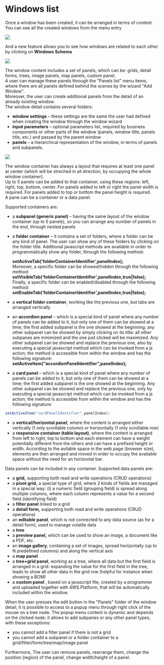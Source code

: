 # Windows list

Once a window has been created, it can be arranged in terms of content.  
You can see all the created windows from the menu entry

![](http://4wsplatform.org/wp-content/uploads/2015/12/windowList-1024x490.jpg)

And a new feature allows you to see how windows are related to each other by clicking on **Windows Schema**

![](http://4wsplatform.org/wp-content/uploads/2015/12/windowSchema-1024x515.jpg)

The window content includes a set of panels, which can be: grids, detail forms, trees, image panels, map panels, custom panel.  
A user can manage these panels through the "Panels list" menu items, where there are all panels defined behind the scenes by the wizard "Add Window".  
Moreover, the user can create additional panels from the detail of an already existing window.  
The window detail contains several folders:

* **window settings**  – these settings are the same the user had defined when creating the window through the window wizard
* **input parameters**  – optional parameters list, required by business components or other parts of the window \(panels, window title, panels title, etc.\) and passed by the parent window
* **panels**  – a hierarchical representation of the window, in terms of panels and subpanels.

![](http://4wsplatform.org/wp-content/uploads/2015/12/windowDetail-1024x486.jpg)

The window container has always a layout that requires at least one panel at center \(which will be streched in all direction, by occupying the whole window container\).  
Up to 5 panels can be added to that container, using these regions: left, right, top, bottom, center. For panels added to left or right the panel width is required. For panels added to top or bottom the panel height is required.  
A pane can be a container or a data panel.

Supported containers are:

* a  **subpanel \(generic panel\)**  – having the same layout of the window container \(up to 5 panels\), so you can arrange any number of panels in the end, through nested panels
* a **folder container** – it contains a set of folders, where a folder can be any kind of panel. The user can show any of these folders by clicking on the folder title. Additional javascript methods are available in order to programmatically show any folder, through the following method:

  **setActiveTab\(‘folderContainerIdentifier’,panelIndex\);**  
  Moreover, a specific folder can be showed/hidden through the following method:  
  **setVisibleTab\(‘folderContainerIdentifier’,panelIndex,true\|false\);**  
  Finally, a specific folder can be enabled/disabled through the following method:  
  **setEnableTab\(‘folderContainerIdentifier’,panelIndex,true\|false\);**

* a **vertical folder container**, working like the previous one, but tabs are arranged vertically
* an  **accordion panel** – which is a special kind of panel where any number of panels can be added to it, but only one of them can be showed at a time; the first added subpanel is the one showed at the beginning; any other subpanel can be showed by simply clicking on its title: all other subpanes are minimized and the one just clicked will be maximized. Any other subpanel can be showed and replace the previous one, also by executing a special javascript method which can be invoked from a js action; the method is accessible from within the window and has the following signature: **setActiveItem\(“accordionPanelIdentifier”,panelIndex\);**
* a **card panel** – which is a special kind of panel where any number of panels can be added to it, but only one of them can be showed at a time; the first added subpanel is the one showed at the beginning. Any other subpanel can be showed and replace the previous one, only by executing a special javascript method which can be invoked from a js action; the method is accessible from within the window and has the following signature:

```javascript
setActiveItem("cardPanelIdentifier",panelIndex);
```

* a **vertical/horizontal panel**, where the content is arranged either vertically \(1 only scrollable column\) or horizontally \(1 only scrollable row\)
* a **responsive container \(table layout\)**, where the content is arranged from left to right, top to bottom and each element can have a weight potentially different from the others and can have a prefixed height or width. According to the avilable space in  the web page \(browser size\), elements are then arranged and moved in order to occupy the available space without the need for an horizontal bar.

Data panels can be included in any container. Supported data panels are:

* a  **grid,** supporting both read and write operations \(CRUD operations\)
* a  **pivot grid,** a special type of grid, where 2 kinds of fields are managed in a special way: \(i\) a numeric field \(grouping field\) is spread along multiple columns, where each column represents a value for a second field \(identifying field\)
* a  **filter panel**  linked to a grid
* a  **detail form,** supporting both read and write operations \(CRUD operations\)
* an **editable panel**, which is not connected to any data source \(as for a detail form\), used to manage volatile data
* a **tree** 
* a **preview panel,** which can be used to show an image, a document like a PDF, etc.
* an **image gallery**, containing a set of images, spread horizontally \(up to N predefined columns\) and along the vertical axis
* a  **map panel** 
* a **tree+grid panel**, working as a tree, where all data but the first field is arranged in a grid: expanding the value for the first field in the tree, leads to show all other data in the grid row \(helpful for instance when showing a BOM\)
* a  **custom panel** , based on a javascript file, created by a programmer and uploaded together with 4WS.Platform, that will be automatically included within the window.

When the user presses the edit button in the "Panels" folder of the window detail, it is possible to access to a popup menu through right click of the mouse on a tree node. The popup menu content is dynamic and depends on the clicked node: it allows to add subpanes or any other panel types, with these exceptions:

* you cannot add a filter panel if there is not a grid
* you cannot add a subpanel or a folder container to a grid/filter/form/tree/map/image panel

Furthermore, The user can remove panels, rearrange them, change the position \(region\) of the panel, change width/height of a panel.

